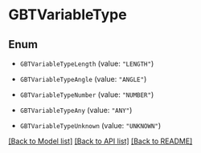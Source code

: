 # GBTVariableType

## Enum


* `GBTVariableTypeLength` (value: `"LENGTH"`)

* `GBTVariableTypeAngle` (value: `"ANGLE"`)

* `GBTVariableTypeNumber` (value: `"NUMBER"`)

* `GBTVariableTypeAny` (value: `"ANY"`)

* `GBTVariableTypeUnknown` (value: `"UNKNOWN"`)


[[Back to Model list]](../README.md#documentation-for-models) [[Back to API list]](../README.md#documentation-for-api-endpoints) [[Back to README]](../README.md)



